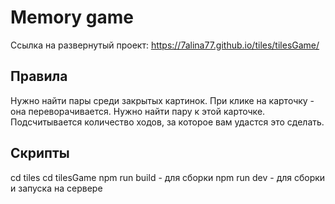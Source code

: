# Memory game

Ссылка на развернутый проект:
https://7alina77.github.io/tiles/tilesGame/

## Правила
Нужно найти пары среди закрытых картинок. При клике на карточку - она переворачивается. Нужно найти пару к этой карточке. Подсчитывается количество ходов, за которое вам удастся это сделать. 

## Скрипты
cd tiles
cd tilesGame
npm run build - для сборки
npm run dev - для сборки и запуска на сервере